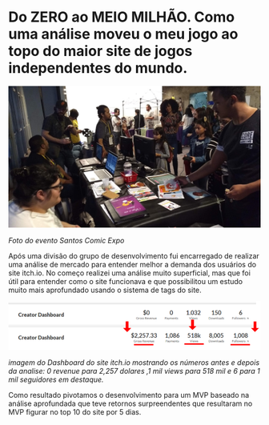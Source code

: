 # Do ZERO ao MEIO MILHÃO. Como uma análise moveu o meu jogo ao topo do maior site de jogos independentes do mundo.

![IMG_20191006_180653935.jpg](https://raw.githubusercontent.com/GustavoMarciano/Do-ZERO-ao-MEIO-MILHAO/main/IMG_20191006_180653935.jpg)

*Foto do evento Santos Comic Expo*

Após uma divisão do grupo de desenvolvimento fui encarregado de realizar uma análise de mercado para entender melhor a demanda dos usuários do site itch.io. 
No começo realizei uma análise muito superficial, mas que foi útil para entender como o site funcionava e que possibilitou um estudo muito mais aprofundado usando o sistema de tags do site. 

![IMG1.png](https://raw.githubusercontent.com/GustavoMarciano/Do-ZERO-ao-MEIO-MILHAO/main/IMG1.png)

*imagem do Dashboard do site itch.io mostrando os números antes e depois da analise: 0 revenue para 2,257 dolares ,1 mil views para 518 mil e 6 para 1 mil seguidores em destaque.*

Como resultado pivotamos o desenvolvimento para um MVP baseado na análise aprofundada que teve retornos surpreendentes que resultaram no MVP figurar no top 10 do site por 5 dias. 
